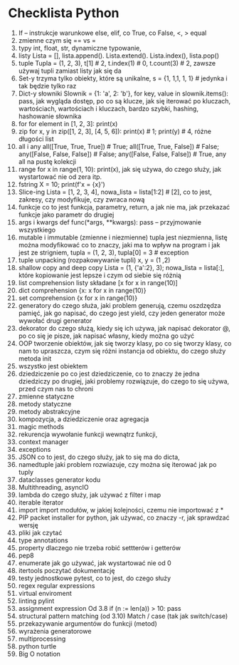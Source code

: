 # Checklista Python

1. If – instrukcje warunkowe	else, elif, co True, co False, <, > equal
2.	zmienne	czym się == vs =
3.	typy	int, float, str, dynamiczne typowanie,
4.	listy	Lista = [], lista.append(). Lista.extend(). Lista.index(), lista.pop()
5.	tuple	Tupla = (1, 2, 3), t[1] # 2, t.index(1) # 0, t.count(3) # 2, zawsze używaj tupli zamiast listy jak się da
6.	Set-y	trzyma tylko obiekty, które są unikalne, s = {1, 1,1, 1, 1} # jedynka i tak będzie tylko raz
7.	Dict-y słowniki	Slownik = {1: 'a', 2: 'b'}, for key, value in slownik.items(): pass, jak wygląda dostęp, po co są klucze, jak się iterować po kluczach, wartościach, wartościach i kluczach, bardzo szybki, hashing, hashowanie słownika
8.	for	for element in [1, 2, 3]: print(x)
9.	zip	for x, y in zip([1, 2, 3], [4, 5, 6]): print(x) # 1; print(y) # 4, różne długości list
10.	all i any	all([True, True, True]) # True; all([True, True, False]) # False; any([False, False, False]) # False; any([False, False, False]) # True, any all na pustę kolekcji
11.	range	for x in range(1, 10): print(x), jak się używa, do czego służy, jak wystartować nie od zera itp.
12.	fstring	X = 10; print(f'x = {x}')
13.	Slice-ing	Lista = [1, 2, 3, 4], nowa_lista = lista[1:2] # [2], co to jest, zakresy, czy modyfikuje, czy zwraca nową
14.	funkcje	co to jest funkcja, parametry, return, a jak nie ma, jak przekazać funkcje jako parametr do drugiej
15.	args i kwargs	def func(*args, **kwargs): pass – przyjmowanie wszystkiego
16.	mutable i immutable (zmienne i niezmienne)	tupla jest niezmienna, listę można modyfikować co to znaczy, jaki ma to wpływ na program i jak jest ze strigniem, tupla = (1, 2, 3), tupla[0] = 3 # exception
17.	tuple unpacking (rozpakowywanie tupli)	x, y  = (1 ,2)
18.	shallow copy and deep copy	Lista = (1, {'a':2}, 3); nowa_lista = lista[:], które kopiowanie jest lepsze i czym od siebie się różnią
19.	list comprehension	listy składane [x for x in range(10)]
20.	dict comprehension	{x: x for x in range(10)}
21.	set comprehension	{x for x in range(10)}
22.	generatory	do czego służa, jaki problem generują, czemu oszdzędza pamięć, jak go napisać, do czego jest yield, czy jeden generator może wywołać drugi generator
23.	dekorator	do czego służą, kiedy się ich używa, jak napisać dekorator @, po co się je pisze, jak napisać własny, kiedy można go użyć
24.	OOP	tworzenie obiektów, jak się tworzy klasy, po co się tworzy klasy, co nam to upraszcza, czym się różni instancja od obiektu, do czego służy metoda init
25.	wszystko jest obiektem	
26.	dziedziczenie	po co jest dziedziczenie, co to znaczy że jedna dziedziczy po drugiej, jaki problemy rozwiązuje, do czego to się używa, przed czym nas to chroni
27.	zmienne statyczne	
28.	metody statyczne	
29.	metody abstrakcyjne	
30.	kompozycja, a dziedziczenie oraz agregacja	
31.	magic methods	
32.	rekurencja	wywołanie funkcji wewnątrz funkcji, 
33.	context manager	
34.	exceptions	
35.	JSON	co to jest, do czego służy, jak to się ma do dicta,
36.	namedtuple	jaki problem rozwiazuje, czy można się iterować jak po tuply
37.	dataclasses	generator kodu
38.	Multithreading, asyncIO	
39.	lambda	do czego służy, jak używać z filter i map
40.	iterable iterator	
41.	import	import modułów, w jakiej kolejności, czemu nie importować z *
42.	PIP	packet installer for python, jak używać, co znaczy -r, jak sprawdzać wersję
43.	pliki	jak czytać
44.	type annotations	
45.	property	dlaczego nie trzeba robić settterów i getterów
46.	pep8	
47.	enumerate	jak go używać, jak wystartować nie od 0
48.	itertools	poczytać dokumentację
49.	testy jednostkowe	pytest, co to jest, do czego służy
50.	regex	regular expressions
51.	virtual enviroment	
52.	linting	pylint
53.	assignment expression	Od 3.8 if (n := len(a)) > 10: pass
54.	structural pattern matching (od 3.10)	Match / case (tak jak switch/case)
55.	przekazywanie argumentów do funkcji (metod)	
56.	wyrażenia generatorowe	
57.	multiprocessing	
58.	python turtle
59.	Big O notation
